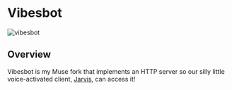 # Vibesbot
![vibesbot](https://github.com/user-attachments/assets/66423140-6cc7-48e9-9239-f673d56319c2)

## Overview
Vibesbot is my Muse fork that implements an HTTP server so our silly little voice-activated client, [Jarvis](https://github.com/sonium-labs/jarvis), can access it!
